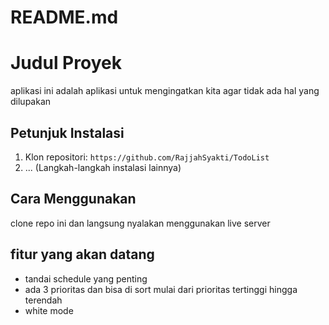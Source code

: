 # README.md

# Judul Proyek

aplikasi ini adalah aplikasi untuk mengingatkan kita agar tidak ada hal yang dilupakan

## Petunjuk Instalasi

1.  Klon repositori: `https://github.com/RajjahSyakti/TodoList`
2.  ... (Langkah-langkah instalasi lainnya)

## Cara Menggunakan

clone repo ini dan langsung nyalakan menggunakan live server

## fitur yang akan datang
* tandai schedule yang penting
* ada 3 prioritas dan bisa di sort mulai dari prioritas tertinggi hingga terendah
* white mode
